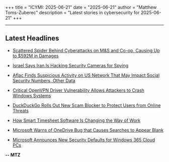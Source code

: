 +++
title = "ICYMI: 2025-06-21"
date = "2025-06-21"
author = "Matthew Toms-Zuberec"
description = "Latest stories in cybersecurity for 2025-06-21"
+++

---------------------------------------------------------------------------
## Latest Headlines
- [Scattered Spider Behind Cyberattacks on M&S and Co-op, Causing Up to $592M in Damages](https://thehackernews.com/2025/06/scattered-spider-behind-cyberattacks-on.html)

- [Israel Says Iran Is Hacking Security Cameras for Spying](https://www.wired.com/story/israel-says-iran-is-hack-security-cameras-for-spying/)

- [Aflac Finds Suspicious Activity on US Network That May Impact Social Security Numbers, Other Data](https://www.securityweek.com/aflac-finds-suspicious-activity-on-us-network-that-may-impact-social-security-numbers-other-data/)

- [Critical OpenVPN Driver Vulnerability Allows Attackers to Crash Windows Systems](https://cybersecuritynews.com/openvpn-driver-vulnerability/)

- [DuckDuckGo Rolls Out New Scam Blocker to Protect Users from Online Threats](https://cybersecuritynews.com/duckduckgo-new-scam-blocker/)

- [How Smart Timesheet Software Is Changing the Way of Work](https://cybersecuritynews.com/how-smart-timesheet-software-is-changing-the-way-of-work/)

- [Microsoft Warns of OneDrive Bug that Causes Searches to Appear Blank](https://cybersecuritynews.com/onedrive-bug-searches-appear-blank/)

- [Microsoft Announces New Security Defaults for Windows 365 Cloud PCs](https://cybersecuritynews.com/new-security-defaults-for-windows/)

**-- MTZ**